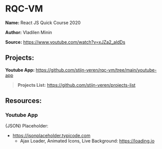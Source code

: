 # RQC-VM

**Name:** React JS Quick Course 2020

**Author:** Vladilen Minin

**Source:** https://www.youtube.com/watch?v=xJZa2_aldDs

## Projects:

**Youtube App:** https://github.com/stijn-veren/rqc-vm/tree/main/youtube-app

> **Projects List:** https://github.com/stijn-veren/projects-list

## Resources:

### Youtube App

{JSON} Placeholder:

- https://jsonplaceholder.typicode.com
  - Ajax Loader, Animated Icons, Live Background: https://loading.io
